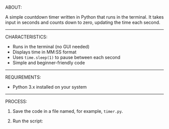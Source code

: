 ABOUT:

A simple countdown timer written in Python that runs in the terminal. It takes input in seconds and counts down to zero, updating the time each second.

---

CHARACTERISTICS:

- Runs in the terminal (no GUI needed)
- Displays time in MM:SS format
- Uses `time.sleep(1)` to pause between each second
- Simple and beginner-friendly code

---

REQUIREMENTS:

- Python 3.x installed on your system

---

PROCESS:

1. Save the code in a file named, for example, `timer.py`.

2. Run the script:
